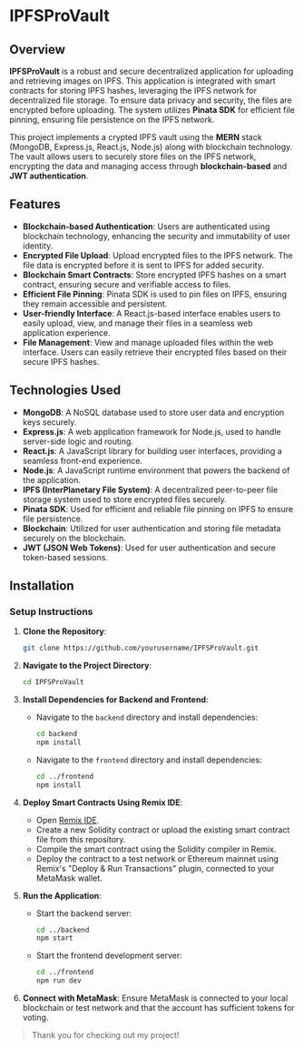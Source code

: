 # IPFSProVault

## Overview

**IPFSProVault** is a robust and secure decentralized application for uploading and retrieving images on IPFS. This application is integrated with smart contracts for storing IPFS hashes, leveraging the IPFS network for decentralized file storage. To ensure data privacy and security, the files are encrypted before uploading. The system utilizes **Pinata SDK** for efficient file pinning, ensuring file persistence on the IPFS network.

This project implements a crypted IPFS vault using the **MERN** stack (MongoDB, Express.js, React.js, Node.js) along with blockchain technology. The vault allows users to securely store files on the IPFS network, encrypting the data and managing access through **blockchain-based** and **JWT authentication**.

## Features

- **Blockchain-based Authentication**: Users are authenticated using blockchain technology, enhancing the security and immutability of user identity.
- **Encrypted File Upload**: Upload encrypted files to the IPFS network. The file data is encrypted before it is sent to IPFS for added security.
- **Blockchain Smart Contracts**: Store encrypted IPFS hashes on a smart contract, ensuring secure and verifiable access to files.
- **Efficient File Pinning**: Pinata SDK is used to pin files on IPFS, ensuring they remain accessible and persistent.
- **User-friendly Interface**: A React.js-based interface enables users to easily upload, view, and manage their files in a seamless web application experience.
- **File Management**: View and manage uploaded files within the web interface. Users can easily retrieve their encrypted files based on their secure IPFS hashes.

## Technologies Used

- **MongoDB**: A NoSQL database used to store user data and encryption keys securely.
- **Express.js**: A web application framework for Node.js, used to handle server-side logic and routing.
- **React.js**: A JavaScript library for building user interfaces, providing a seamless front-end experience.
- **Node.js**: A JavaScript runtime environment that powers the backend of the application.
- **IPFS (InterPlanetary File System)**: A decentralized peer-to-peer file storage system used to store encrypted files securely.
- **Pinata SDK**: Used for efficient and reliable file pinning on IPFS to ensure file persistence.
- **Blockchain**: Utilized for user authentication and storing file metadata securely on the blockchain.
- **JWT (JSON Web Tokens)**: Used for user authentication and secure token-based sessions.


## Installation  

### Setup Instructions  

1. **Clone the Repository**:  
   ```bash  
   git clone https://github.com/yourusername/IPFSProVault.git  
   ```  

2. **Navigate to the Project Directory**:  
   ```bash  
   cd IPFSProVault  
   ```  

3. **Install Dependencies for Backend and Frontend**:  
   - Navigate to the `backend` directory and install dependencies:  
     ```bash  
     cd backend  
     npm install  
     ```  
   - Navigate to the `frontend` directory and install dependencies:  
     ```bash  
     cd ../frontend  
     npm install  
     ```  

4. **Deploy Smart Contracts Using Remix IDE**:  
   - Open [Remix IDE](https://remix.ethereum.org/).  
   - Create a new Solidity contract or upload the existing smart contract file from this repository.  
   - Compile the smart contract using the Solidity compiler in Remix.  
   - Deploy the contract to a test network or Ethereum mainnet using Remix's "Deploy & Run Transactions" plugin, connected to your MetaMask wallet.  

5. **Run the Application**:  
   - Start the backend server:  
     ```bash  
     cd ../backend  
     npm start  
     ```  
   - Start the frontend development server:  
     ```bash  
     cd ../frontend  
     npm run dev  
     ```
     
6. **Connect with MetaMask**:
   Ensure MetaMask is connected to your local blockchain or test network and that the account has sufficient tokens for voting.


> Thank you for checking out my project! 

